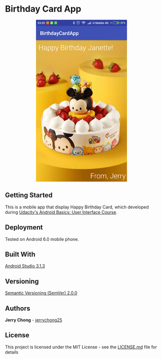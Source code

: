 # Birthday Card App

<p align="center">
  <img src="Screenshot.png" alt="Birthday Card App Screenshot"
       width="300" height="533">
</p>

## Getting Started

This is a mobile app that display Happy Birthday Card, which developed during [Udacity's Android Basics: User Interface Course](https://www.udacity.com/course/android-basics-user-interface--ud834).

## Deployment

Tested on Android 6.0 mobile phone.

## Built With

[Android Studio 3.1.3](https://developer.android.com/studio/) 

## Versioning

[Semantic Versioning (SemVer) 2.0.0](http://semver.org/)

## Authors

**Jerry Chong** - [jerrychong25](https://github.com/jerrychong25)

## License

This project is licensed under the MIT License - see the [LICENSE.md](LICENSE.md) file for details
